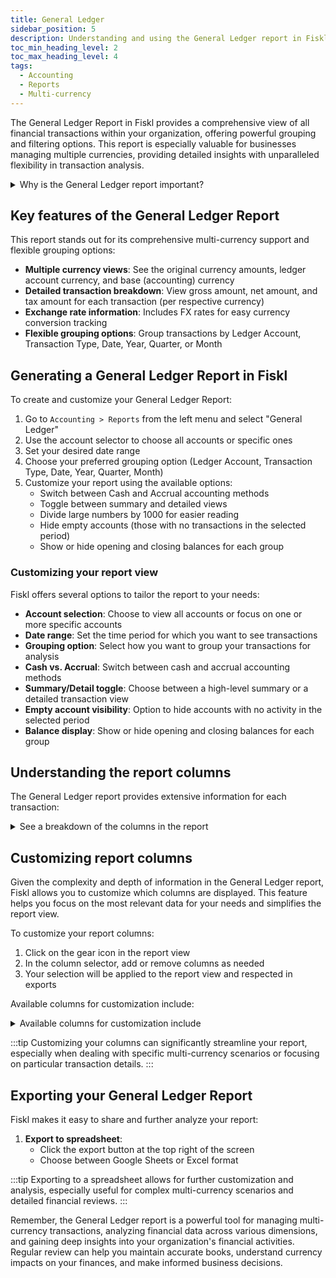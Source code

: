 ```yaml
---
title: General Ledger
sidebar_position: 5
description: Understanding and using the General Ledger report in Fiskl
toc_min_heading_level: 2
toc_max_heading_level: 4
tags:
  - Accounting
  - Reports
  - Multi-currency
---
```


The General Ledger Report in Fiskl provides a comprehensive view of all financial transactions within your organization, offering powerful grouping and filtering options. This report is especially valuable for businesses managing multiple currencies, providing detailed insights with unparalleled flexibility in transaction analysis.

<details>
<summary>Why is the General Ledger report important?</summary>

The General Ledger report is essential because it:
- Offers a detailed view of all transactions with flexible grouping options
- Provides multi-currency support at an unprecedented level of detail
- Helps track and analyze transactions across different dimensions (accounts, types, dates)
- Allows for in-depth financial analysis and reconciliation
</details>

## Key features of the General Ledger Report

This report stands out for its comprehensive multi-currency support and flexible grouping options:

- **Multiple currency views**: See the original currency amounts, ledger account currency, and base (accounting) currency
- **Detailed transaction breakdown**: View gross amount, net amount, and tax amount for each transaction (per respective currency)
- **Exchange rate information**: Includes FX rates for easy currency conversion tracking
- **Flexible grouping options**: Group transactions by Ledger Account, Transaction Type, Date, Year, Quarter, or Month

## Generating a General Ledger Report in Fiskl

To create and customize your General Ledger Report:

1. Go to `Accounting > Reports` from the left menu and select "General Ledger"
2. Use the account selector to choose all accounts or specific ones
3. Set your desired date range
4. Choose your preferred grouping option (Ledger Account, Transaction Type, Date, Year, Quarter, Month)
5. Customize your report using the available options:
   - Switch between Cash and Accrual accounting methods
   - Toggle between summary and detailed views
   - Divide large numbers by 1000 for easier reading
   - Hide empty accounts (those with no transactions in the selected period)
   - Show or hide opening and closing balances for each group

### Customizing your report view

Fiskl offers several options to tailor the report to your needs:

- **Account selection**: Choose to view all accounts or focus on one or more specific accounts
- **Date range**: Set the time period for which you want to see transactions
- **Grouping option**: Select how you want to group your transactions for analysis
- **Cash vs. Accrual**: Switch between cash and accrual accounting methods
- **Summary/Detail toggle**: Choose between a high-level summary or a detailed transaction view
- **Empty account visibility**: Option to hide accounts with no activity in the selected period
- **Balance display**: Show or hide opening and closing balances for each group

## Understanding the report columns

The General Ledger report provides extensive information for each transaction:

<details>
<summary>See a breakdown of the columns in the report</summary>

1. **Group**: The grouping category (e.g., Ledger Account, Transaction Type, Date)
2. **Date**: The date of the transaction
3. **Type**: The type of transaction (e.g., invoice, expense, transfer)
4. **Name**: The name of the client or vendor
5. **Category**: The category assigned to the transaction
6. **Description**: A brief description of the transaction

**For amounts, the report shows:**

1. **Gross amount**: Total transaction amount
2. **Net amount**: Amount excluding tax
3. **Tax amount**: Tax portion of the transaction

**Each of these amounts (Gross, Net, Tax) is shown in three currencies:**

- **Original currency**: The currency in which the transaction was originally recorded
- **Account currency**: The currency of the account (for revenue and expenses, this is the base currency)
- **Base currency**: Your company's base accounting currency

7. **Balance**: Running balance of the group (if enabled)
8. **Tax rate**: Applicable tax rate for the transaction
9. **FX rate**: Exchange rate between the base currency and account currency

</details>

## Customizing report columns

Given the complexity and depth of information in the General Ledger report, Fiskl allows you to customize which columns are displayed. This feature helps you focus on the most relevant data for your needs and simplifies the report view.

To customize your report columns:

1. Click on the gear icon in the report view
2. In the column selector, add or remove columns as needed
3. Your selection will be applied to the report view and respected in exports

Available columns for customization include:

<details>
<summary>Available columns for customization include</summary>

- Number
- Type
- Client/Vendor
- Description
- Gross Amount (Original Currency)
- Net Amount (Original Currency)
- Tax Amount (Original Currency)
- FX rate

</details>

:::tip
Customizing your columns can significantly streamline your report, especially when dealing with specific multi-currency scenarios or focusing on particular transaction details.
:::

## Exporting your General Ledger Report

Fiskl makes it easy to share and further analyze your report:

1. **Export to spreadsheet**:
   - Click the export button at the top right of the screen
   - Choose between Google Sheets or Excel format

:::tip
Exporting to a spreadsheet allows for further customization and analysis, especially useful for complex multi-currency scenarios and detailed financial reviews.
:::

Remember, the General Ledger report is a powerful tool for managing multi-currency transactions, analyzing financial data across various dimensions, and gaining deep insights into your organization's financial activities. Regular review can help you maintain accurate books, understand currency impacts on your finances, and make informed business decisions.